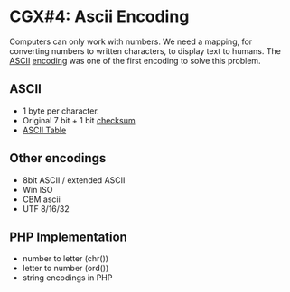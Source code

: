 # CGX#4: Ascii Encoding

Computers can only work with numbers.
We need a mapping, for converting numbers to written characters, to display text to humans.
The [ASCII]()
[encoding](../../)
was one of the first encoding to solve this problem.


## ASCII

 - 1 byte per character.
 - Original 7 bit + 1 bit [checksum]()
 - [ASCII Table]()
 

## Other encodings
 - 8bit ASCII / extended ASCII
 - Win ISO
 - CBM ascii
 - UTF 8/16/32


## PHP Implementation
 - number to letter (chr())
 - letter to number (ord())
 - string encodings in PHP
